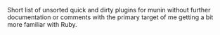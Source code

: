 Short list of unsorted quick and dirty plugins for munin without further documentation or comments with the primary target of me getting a bit more familiar with Ruby.

